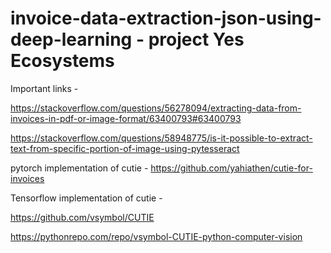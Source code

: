 # invoice-data-extraction-json-using-deep-learning - project Yes Ecosystems


Important links - 

https://stackoverflow.com/questions/56278094/extracting-data-from-invoices-in-pdf-or-image-format/63400793#63400793

https://stackoverflow.com/questions/58948775/is-it-possible-to-extract-text-from-specific-portion-of-image-using-pytesseract

pytorch implementation of cutie - 
https://github.com/yahiathen/cutie-for-invoices

Tensorflow implementation of cutie - 

https://github.com/vsymbol/CUTIE

https://pythonrepo.com/repo/vsymbol-CUTIE-python-computer-vision





